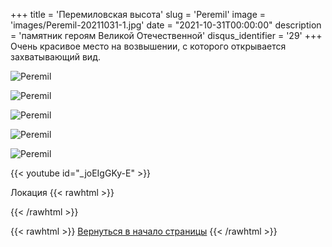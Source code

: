 +++
title = 'Перемиловская высота'
slug = 'Peremil'
image = 'images/Peremil-20211031-1.jpg'
date = "2021-10-31T00:00:00"
description = 'памятник героям Великой Отечественной'
disqus_identifier = '29'
+++
Очень красивое место на возвышении, с которого открывается захватывающий вид.

![Peremil](/images/Peremil-20211031-2.jpg)

![Peremil](/images/Peremil-20211031-3.jpg)

![Peremil](/images/Peremil-20211031-4.jpg)

![Peremil](/images/Peremil-20211031-5.jpg)

![Peremil](/images/Peremil-20211031-6.jpg)

{{< youtube id="_joEIgGKy-E" >}}

Локация
{{< rawhtml >}}
<script type="text/javascript" charset="utf-8" async src="https://api-maps.yandex.ru/services/constructor/1.0/js/?um=constructor%3A2055f1c804c74e8e14382ffc8ffa7099b2e0e7205ec6eaa401c64e249a6d8d77&amp;width=500&amp;height=400&amp;lang=ru_RU&amp;scroll=true"></script>
{{< /rawhtml >}}

{{< rawhtml >}}
<a href="#">Вернуться в начало страницы</a>
{{< /rawhtml >}}
